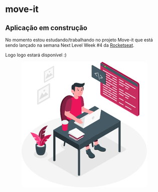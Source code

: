 # move-it

## Aplicação em construção

No momento estou estudando/trabalhando no projeto Move-it que está sendo lançado na semana Next Level Week #4 da [Rocketseat](http://rocketseat.com.br). 

Logo logo estará disponível :)

<div align='center'>
  <img width="400px" src="src/images/banner-dev.svg" >
</div>

